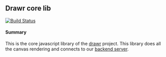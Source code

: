 ## Drawr core lib

[![Build Status](https://travis-ci.org/drawr-org/drawrlib.svg?branch=master)](https://travis-ci.org/drawr-org/drawrlib)

#### Summary
This is the core javascript library of the [drawr](https://github.com/drawr-org) project.
This library does all the canvas rendering and connects to our [backend server](https://github.com/drawr-org/drawrserver).
